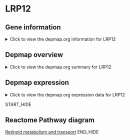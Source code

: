 <h1>LRP12</h1>

<h2>Gene information</h2>
<details>
  <summary>Click to view the depmap.org information for LRP12</summary>
  <iframe src="https://depmap.org/portal/gene/LRP12?tab=about" style="border:none;width:100%;height:800px"></iframe>
</details>

<h2>Depmap overview</h2>
<details>
  <summary>Click to view the depmap.org summary for LRP12</summary>
  <iframe src="https://depmap.org/portal/gene/LRP12?tab=overview" style="border:none;width:100%;height:800px"></iframe>
</details>

<h2>Depmap expression</h2>
<details>
  <summary>Click to view the depmap.org expression data for LRP12</summary>
  <iframe src="https://depmap.org/portal/gene/LRP12?tab=characterization" style="border:none;width:100%;height:800px"></iframe>
</details>


START_HIDE
<h2>Reactome Pathway diagram</h2>
<a href="https://reactome.org/PathwayBrowser/#/R-HSA-975634">Retinoid metabolism and transport</a>
END_HIDE


